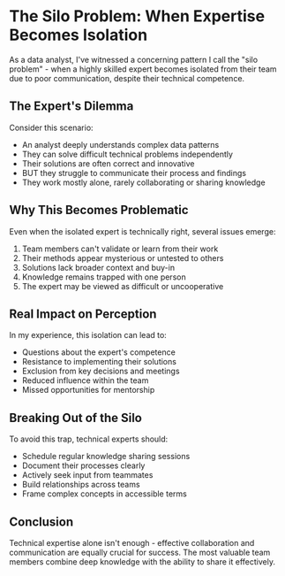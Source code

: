 # The Silo Problem: When Expertise Becomes Isolation

As a data analyst, I've witnessed a concerning pattern I call the "silo problem" - when a highly skilled expert becomes isolated from their team due to poor communication, despite their technical competence.

## The Expert's Dilemma

Consider this scenario:
- An analyst deeply understands complex data patterns
- They can solve difficult technical problems independently
- Their solutions are often correct and innovative
- BUT they struggle to communicate their process and findings
- They work mostly alone, rarely collaborating or sharing knowledge

## Why This Becomes Problematic

Even when the isolated expert is technically right, several issues emerge:
1. Team members can't validate or learn from their work
2. Their methods appear mysterious or untested to others
3. Solutions lack broader context and buy-in
4. Knowledge remains trapped with one person
5. The expert may be viewed as difficult or uncooperative

## Real Impact on Perception

In my experience, this isolation can lead to:
- Questions about the expert's competence
- Resistance to implementing their solutions
- Exclusion from key decisions and meetings
- Reduced influence within the team
- Missed opportunities for mentorship

## Breaking Out of the Silo

To avoid this trap, technical experts should:
- Schedule regular knowledge sharing sessions
- Document their processes clearly
- Actively seek input from teammates
- Build relationships across teams
- Frame complex concepts in accessible terms

## Conclusion

Technical expertise alone isn't enough - effective collaboration and communication are equally crucial for success. The most valuable team members combine deep knowledge with the ability to share it effectively.

